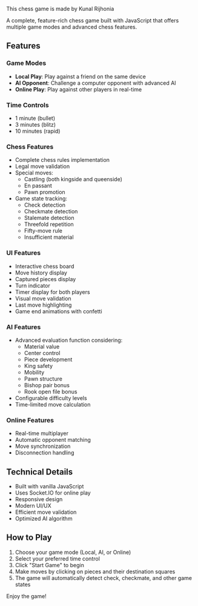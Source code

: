 This chess game is made by Kunal Rijhonia

A complete, feature-rich chess game built with JavaScript that offers multiple game modes and advanced chess features.

## Features

### Game Modes
- **Local Play**: Play against a friend on the same device
- **AI Opponent**: Challenge a computer opponent with advanced AI
- **Online Play**: Play against other players in real-time

### Time Controls
- 1 minute (bullet)
- 3 minutes (blitz)
- 10 minutes (rapid)

### Chess Features
- Complete chess rules implementation
- Legal move validation
- Special moves:
  - Castling (both kingside and queenside)
  - En passant
  - Pawn promotion
- Game state tracking:
  - Check detection
  - Checkmate detection
  - Stalemate detection
  - Threefold repetition
  - Fifty-move rule
  - Insufficient material

### UI Features
- Interactive chess board
- Move history display
- Captured pieces display
- Turn indicator
- Timer display for both players
- Visual move validation
- Last move highlighting
- Game end animations with confetti

### AI Features
- Advanced evaluation function considering:
  - Material value
  - Center control
  - Piece development
  - King safety
  - Mobility
  - Pawn structure
  - Bishop pair bonus
  - Rook open file bonus
- Configurable difficulty levels
- Time-limited move calculation

### Online Features
- Real-time multiplayer
- Automatic opponent matching
- Move synchronization
- Disconnection handling

## Technical Details
- Built with vanilla JavaScript
- Uses Socket.IO for online play
- Responsive design
- Modern UI/UX
- Efficient move validation
- Optimized AI algorithm

## How to Play
1. Choose your game mode (Local, AI, or Online)
2. Select your preferred time control
3. Click "Start Game" to begin
4. Make moves by clicking on pieces and their destination squares
5. The game will automatically detect check, checkmate, and other game states

Enjoy the game!
